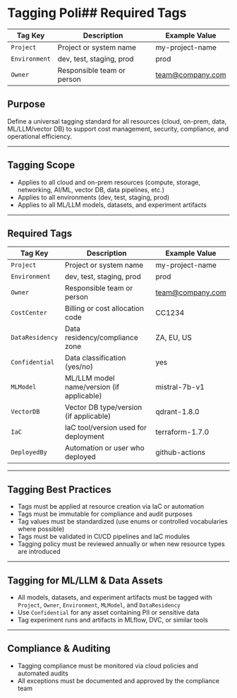 # Tagging Poli## Required Tags
| Tag Key         | Description                                 | Example Value                |
|-----------------|---------------------------------------------|------------------------------|
| `Project`       | Project or system name                      | my-project-name              |
| `Environment`   | dev, test, staging, prod                    | prod                         |
| `Owner`         | Responsible team or person                  | team@company.com             |25)

## Purpose
Define a universal tagging standard for all resources (cloud, on-prem, data, ML/LLM/vector DB) to support cost management, security, compliance, and operational efficiency.

---

## Tagging Scope
- Applies to all cloud and on-prem resources (compute, storage, networking, AI/ML, vector DB, data pipelines, etc.)
- Applies to all environments (dev, test, staging, prod)
- Applies to all ML/LLM models, datasets, and experiment artifacts

---

## Required Tags
| Tag Key         | Description                                 | Example Value                |
|-----------------|---------------------------------------------|------------------------------|
| `Project`       | Project or system name                      | my-project-name              |
| `Environment`   | dev, test, staging, prod                    | prod                         |
| `Owner`         | Responsible team or person                  | team@company.com             |
| `CostCenter`    | Billing or cost allocation code              | CC1234                       |
| `DataResidency` | Data residency/compliance zone              | ZA, EU, US                   |
| `Confidential`  | Data classification (yes/no)                | yes                          |
| `MLModel`       | ML/LLM model name/version (if applicable)   | mistral-7b-v1                |
| `VectorDB`      | Vector DB type/version (if applicable)      | qdrant-1.8.0                 |
| `IaC`           | IaC tool/version used for deployment        | terraform-1.7.0              |
| `DeployedBy`    | Automation or user who deployed             | github-actions                |

---

## Tagging Best Practices
- Tags must be applied at resource creation via IaC or automation
- Tags must be immutable for compliance and audit purposes
- Tag values must be standardized (use enums or controlled vocabularies where possible)
- Tags must be validated in CI/CD pipelines and IaC modules
- Tagging policy must be reviewed annually or when new resource types are introduced

---

## Tagging for ML/LLM & Data Assets
- All models, datasets, and experiment artifacts must be tagged with `Project`, `Owner`, `Environment`, `MLModel`, and `DataResidency`
- Use `Confidential` for any asset containing PII or sensitive data
- Tag experiment runs and artifacts in MLflow, DVC, or similar tools

---

## Compliance & Auditing
- Tagging compliance must be monitored via cloud policies and automated audits
- All exceptions must be documented and approved by the compliance team
